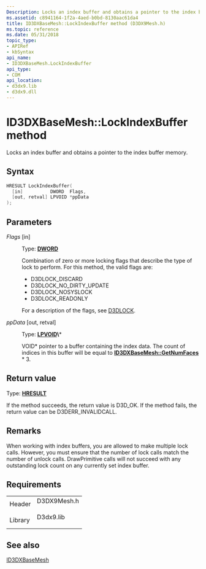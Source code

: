 ```yaml
---
Description: Locks an index buffer and obtains a pointer to the index buffer memory.
ms.assetid: c8941164-1f2a-4aed-b0bd-8130aac61da4
title: ID3DXBaseMesh::LockIndexBuffer method (D3DX9Mesh.h)
ms.topic: reference
ms.date: 05/31/2018
topic_type: 
- APIRef
- kbSyntax
api_name: 
- ID3DXBaseMesh.LockIndexBuffer
api_type: 
- COM
api_location: 
- d3dx9.lib
- d3dx9.dll
---
```


# ID3DXBaseMesh::LockIndexBuffer method

Locks an index buffer and obtains a pointer to the index buffer memory.

## Syntax


```C++
HRESULT LockIndexBuffer(
  [in]          DWORD  Flags,
  [out, retval] LPVOID *ppData
);
```



## Parameters

<dl> <dt>

*Flags* \[in\]
</dt> <dd>

Type: **[**DWORD**](https://msdn.microsoft.com/library/Aa383751(v=VS.85).aspx)**

Combination of zero or more locking flags that describe the type of lock to perform. For this method, the valid flags are:

-   D3DLOCK\_DISCARD
-   D3DLOCK\_NO\_DIRTY\_UPDATE
-   D3DLOCK\_NOSYSLOCK
-   D3DLOCK\_READONLY

For a description of the flags, see [D3DLOCK](d3dlock.md).

</dd> <dt>

*ppData* \[out, retval\]
</dt> <dd>

Type: **[**LPVOID**](https://msdn.microsoft.com/library/Aa383751(v=VS.85).aspx)\***

VOID\* pointer to a buffer containing the index data. The count of indices in this buffer will be equal to [**ID3DXBaseMesh::GetNumFaces**](id3dxbasemesh--getnumfaces.md) \* 3.

</dd> </dl>

## Return value

Type: **[**HRESULT**](https://msdn.microsoft.com/library/Bb401631(v=MSDN.10).aspx)**

If the method succeeds, the return value is D3D\_OK. If the method fails, the return value can be D3DERR\_INVALIDCALL.

## Remarks

When working with index buffers, you are allowed to make multiple lock calls. However, you must ensure that the number of lock calls match the number of unlock calls. DrawPrimitive calls will not succeed with any outstanding lock count on any currently set index buffer.

## Requirements



|                    |                                                                                        |
|--------------------|----------------------------------------------------------------------------------------|
| Header<br/>  | <dl> <dt>D3DX9Mesh.h</dt> </dl> |
| Library<br/> | <dl> <dt>D3dx9.lib</dt> </dl>   |



## See also

<dl> <dt>

[ID3DXBaseMesh](id3dxbasemesh.md)
</dt> </dl>

 

 




